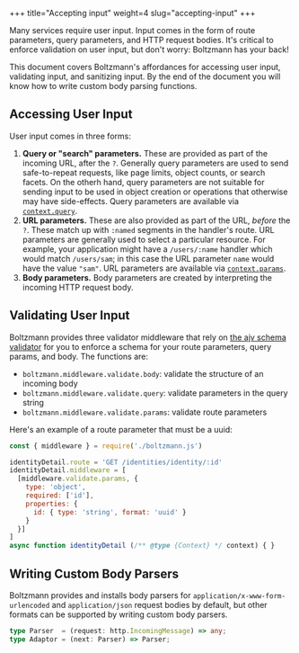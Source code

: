 +++
title="Accepting input"
weight=4
slug="accepting-input"
+++

Many services require user input. Input comes in the form of route parameters,
query parameters, and HTTP request bodies. It's critical to enforce validation
on user input, but don't worry: Boltzmann has your back!

<!-- more -->

This document covers Boltzmann's affordances for accessing user input,
validating input, and sanitizing input. By the end of the document you
will know how to write custom body parsing functions.

## Accessing User Input

User input comes in three forms:

1. **Query or "search" parameters.** These are provided as part of the incoming
   URL, after the `?`. Generally query parameters are used to send
   safe-to-repeat requests, like page limits, object counts, or search facets.
   On the otherh hand, query parameters are not suitable for sending input to
   be used in object creation or operations that otherwise may have
   side-effects. Query parameters are available via [`context.query`].
2. **URL parameters.** These are also provided as part of the URL, _before_ the
   `?`. These match up with `:named` segments in the handler's route. URL
   parameters are generally used to select a particular resource. For example,
   your application might have a `/users/:name` handler which would match
   `/users/sam`; in this case the URL parameter `name` would have the value
   `"sam"`. URL parameters are available via [`context.params`].
3. **Body parameters.** Body parameters are created by interpreting the incoming
   HTTP request body. 

[`context.query`]: @/reference/02-handlers.md#query
[`context.params`]: @/reference/02-handlers.md#params
[`Context`]: @/concepts/01-handlers.md#Context

## Validating User Input

Boltzmann provides three validator middleware that rely on [the ajv schema
validator] for you to enforce a schema for your route parameters, query params,
and body. The functions are:

- `boltzmann.middleware.validate.body`: validate the structure of an incoming body
- `boltzmann.middleware.validate.query`: validate parameters in the query string
- `boltzmann.middleware.validate.params`: validate route parameters

Here's an example of a route parameter that must be a uuid:

```js
const { middleware } = require('./boltzmann.js')

identityDetail.route = 'GET /identities/identity/:id'
identityDetail.middleware = [
  [middleware.validate.params, {
    type: 'object',
    required: ['id'],
    properties: {
      id: { type: 'string', format: 'uuid' }
    }
  }]
]
async function identityDetail (/** @type {Context} */ context) { }
```

[the ajv schema validator]: https://ajv.js.org/

## Writing Custom Body Parsers

Boltzmann provides and installs body parsers for
`application/x-www-form-urlencoded` and `application/json` request bodies by
default, but other formats can be supported by writing custom body parsers.

```typescript
type Parser  = (request: http.IncomingMessage) => any;
type Adaptor = (next: Parser) => Parser;
```


